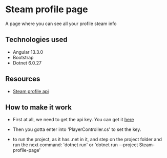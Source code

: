 # Steam profile page

A page where you can see all your profile steam info

## Technologies used

* Angular 13.3.0
* Bootstrap
* Dotnet 6.0.27

## Resources

* [Steam profile api](https://developer.valvesoftware.com/wiki/Steam_Web_API#GetPlayerSummaries_.28v0001.29)

## How to make it work

* First at all, we need to get the api key. You can get it [here](https://steamcommunity.com/dev/apikey)
* Then you gotta enter into 'PlayerController.cs' to set the key.

* to run the project, as it has .net in it, and step on the project folder and run the next command: 'dotnet run' or 'dotnet run --project Steam-profile-page'

